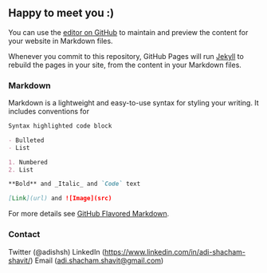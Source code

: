 ## Happy to meet you :)
You can use the [editor on GitHub](https://github.com/adishachamshavit/adishachamshavit.github.io/edit/main/index.md) to maintain and preview the content for your website in Markdown files.

Whenever you commit to this repository, GitHub Pages will run [Jekyll](https://jekyllrb.com/) to rebuild the pages in your site, from the content in your Markdown files.

### Markdown

Markdown is a lightweight and easy-to-use syntax for styling your writing. It includes conventions for

```markdown
Syntax highlighted code block

- Bulleted
- List

1. Numbered
2. List

**Bold** and _Italic_ and `Code` text

[Link](url) and ![Image](src)
```

For more details see [GitHub Flavored Markdown](https://guides.github.com/features/mastering-markdown/).

### Contact

Twitter (@adishsh)
LinkedIn (https://www.linkedin.com/in/adi-shacham-shavit/)
Email (adi.shacham.shavit@gmail.com)
